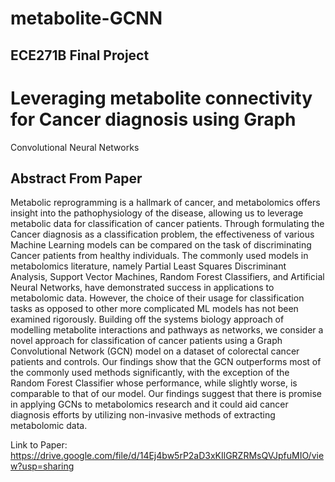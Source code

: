 # metabolite-GCNN
## ECE271B Final Project

# Leveraging metabolite connectivity for Cancer diagnosis using Graph
Convolutional Neural Networks

## Abstract From Paper
Metabolic reprogramming is a hallmark of cancer, and
metabolomics offers insight into the pathophysiology of the
disease, allowing us to leverage metabolic data for classification of cancer patients. Through formulating the Cancer
diagnosis as a classification problem, the effectiveness of
various Machine Learning models can be compared on the
task of discriminating Cancer patients from healthy individuals. The commonly used models in metabolomics literature, namely Partial Least Squares Discriminant Analysis,
Support Vector Machines, Random Forest Classifiers, and
Artificial Neural Networks, have demonstrated success in
applications to metabolomic data. However, the choice of
their usage for classification tasks as opposed to other more
complicated ML models has not been examined rigorously.
Building off the systems biology approach of modelling
metabolite interactions and pathways as networks, we consider a novel approach for classification of cancer patients
using a Graph Convolutional Network (GCN) model on a
dataset of colorectal cancer patients and controls. Our
findings show that the GCN outperforms most of the commonly used methods significantly, with the exception of
the Random Forest Classifier whose performance, while
slightly worse, is comparable to that of our model. Our
findings suggest that there is promise in applying GCNs
to metabolomics research and it could aid cancer diagnosis efforts by utilizing non-invasive methods of extracting
metabolomic data.

Link to Paper: https://drive.google.com/file/d/14Ej4bw5rP2aD3xKIlGRZRMsQVJpfuMIO/view?usp=sharing
